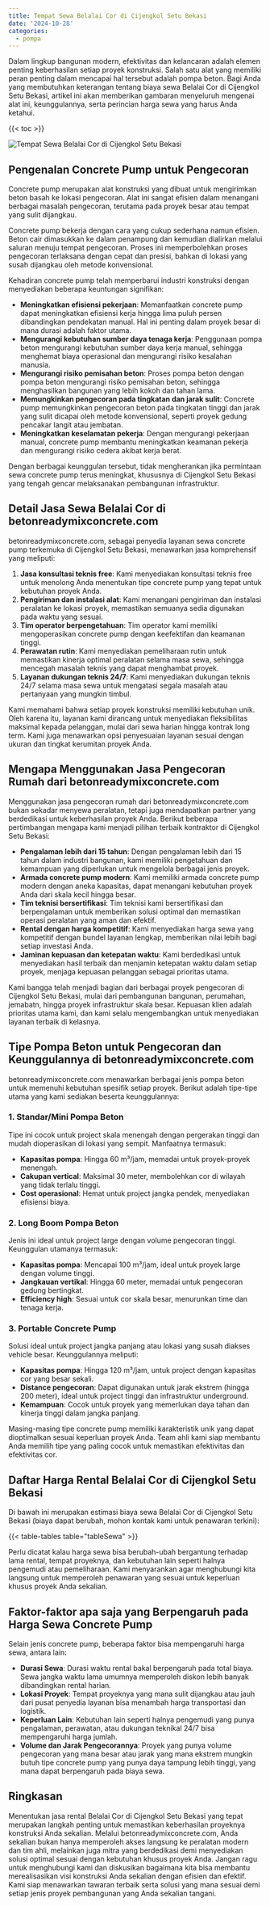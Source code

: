 ```yaml
---
title: Tempat Sewa Belalai Cor di Cijengkol Setu Bekasi
date: '2024-10-28'
categories:
  - pompa
---
```


Dalam lingkup bangunan modern, efektivitas dan kelancaran adalah elemen penting keberhasilan setiap proyek konstruksi. Salah satu alat yang memiliki peran penting dalam mencapai hal tersebut adalah pompa beton. Bagi Anda yang membutuhkan keterangan tentang biaya sewa Belalai Cor di Cijengkol Setu Bekasi, artikel ini akan memberikan gambaran menyeluruh mengenai alat ini, keunggulannya, serta perincian harga sewa yang harus Anda ketahui.

{{< toc >}}

![Tempat Sewa Belalai Cor di Cijengkol Setu Bekasi](https://betoncor8.github.io/pump/concrete-pump%20(1).png)

## Pengenalan Concrete Pump untuk Pengecoran

Concrete pump merupakan alat konstruksi yang dibuat untuk mengirimkan beton basah ke lokasi pengecoran. Alat ini sangat efisien dalam menangani berbagai masalah pengecoran, terutama pada proyek besar atau tempat yang sulit dijangkau.

Concrete pump bekerja dengan cara yang cukup sederhana namun efisien. Beton cair dimasukkan ke dalam penampung dan kemudian dialirkan melalui saluran menuju tempat pengecoran. Proses ini memperbolehkan proses pengecoran terlaksana dengan cepat dan presisi, bahkan di lokasi yang susah dijangkau oleh metode konvensional.

Kehadiran concrete pump telah memperbarui industri konstruksi dengan menyediakan beberapa keuntungan signifikan:

- **Meningkatkan efisiensi pekerjaan**: Memanfaatkan concrete pump dapat meningkatkan efisiensi kerja hingga lima puluh persen dibandingkan pendekatan manual. Hal ini penting dalam proyek besar di mana durasi adalah faktor utama.
- **Mengurangi kebutuhan sumber daya tenaga kerja**: Penggunaan pompa beton mengurangi kebutuhan sumber daya kerja manual, sehingga menghemat biaya operasional dan mengurangi risiko kesalahan manusia.
- **Mengurangi risiko pemisahan beton**: Proses pompa beton dengan pompa beton mengurangi risiko pemisahan beton, sehingga menghasilkan bangunan yang lebih kokoh dan tahan lama.
- **Memungkinkan pengecoran pada tingkatan dan jarak sulit**: Concrete pump memungkinkan pengecoran beton pada tingkatan tinggi dan jarak yang sulit dicapai oleh metode konvensional, seperti proyek gedung pencakar langit atau jembatan.
- **Meningkatkan keselamatan pekerja**: Dengan mengurangi pekerjaan manual, concrete pump membantu meningkatkan keamanan pekerja dan mengurangi risiko cedera akibat kerja berat.

Dengan berbagai keunggulan tersebut, tidak mengherankan jika permintaan sewa concrete pump terus meningkat, khususnya di Cijengkol Setu Bekasi yang tengah gencar melaksanakan pembangunan infrastruktur.

## Detail Jasa Sewa Belalai Cor di betonreadymixconcrete.com

betonreadymixconcrete.com, sebagai penyedia layanan sewa concrete pump terkemuka di Cijengkol Setu Bekasi, menawarkan jasa komprehensif yang meliputi:

1. **Jasa konsultasi teknis free**: Kami menyediakan konsultasi teknis free untuk menolong Anda menentukan tipe concrete pump yang tepat untuk kebutuhan proyek Anda.
2. **Pengiriman dan instalasi alat**: Kami menangani pengiriman dan instalasi peralatan ke lokasi proyek, memastikan semuanya sedia digunakan pada waktu yang sesuai.
3. **Tim operator berpengetahuan**: Tim operator kami memiliki mengoperasikan concrete pump dengan keefektifan dan keamanan tinggi.
4. **Perawatan rutin**: Kami menyediakan pemeliharaan rutin untuk memastikan kinerja optimal peralatan selama masa sewa, sehingga mencegah masalah teknis yang dapat menghambat proyek.
5. **Layanan dukungan teknis 24/7**: Kami menyediakan dukungan teknis 24/7 selama masa sewa untuk mengatasi segala masalah atau pertanyaan yang mungkin timbul.

Kami memahami bahwa setiap proyek konstruksi memiliki kebutuhan unik. Oleh karena itu, layanan kami dirancang untuk menyediakan fleksibilitas maksimal kepada pelanggan, mulai dari sewa harian hingga kontrak long term. Kami juga menawarkan opsi penyesuaian layanan sesuai dengan ukuran dan tingkat kerumitan proyek Anda.

## Mengapa Menggunakan Jasa Pengecoran Rumah dari betonreadymixconcrete.com

Menggunakan jasa pengecoran rumah dari betonreadymixconcrete.com bukan sekadar menyewa peralatan, tetapi juga mendapatkan partner yang berdedikasi untuk keberhasilan proyek Anda. Berikut beberapa pertimbangan mengapa kami menjadi pilihan terbaik kontraktor di Cijengkol Setu Bekasi:

- **Pengalaman lebih dari 15 tahun**: Dengan pengalaman lebih dari 15 tahun dalam industri bangunan, kami memiliki pengetahuan dan kemampuan yang diperlukan untuk mengelola berbagai jenis proyek.
- **Armada concrete pump modern**: Kami memiliki armada concrete pump modern dengan aneka kapasitas, dapat menangani kebutuhan proyek Anda dari skala kecil hingga besar.
- **Tim teknisi bersertifikasi**: Tim teknisi kami bersertifikasi dan berpengalaman untuk memberikan solusi optimal dan memastikan operasi peralatan yang aman dan efektif.
- **Rental dengan harga kompetitif**: Kami menyediakan harga sewa yang kompetitif dengan bundel layanan lengkap, memberikan nilai lebih bagi setiap investasi Anda.
- **Jaminan kepuasan dan ketepatan waktu**: Kami berdedikasi untuk menyediakan hasil terbaik dan menjamin ketepatan waktu dalam setiap proyek, menjaga kepuasan pelanggan sebagai prioritas utama.

Kami bangga telah menjadi bagian dari berbagai proyek pengecoran di Cijengkol Setu Bekasi, mulai dari pembangunan bangunan, perumahan, jemabatn, hingga proyek infrastruktur skala besar. Kepuasan klien adalah prioritas utama kami, dan kami selalu mengembangkan untuk menyediakan layanan terbaik di kelasnya.

## Tipe Pompa Beton untuk Pengecoran dan Keunggulannya di betonreadymixconcrete.com

betonreadymixconcrete.com menawarkan berbagai jenis pompa beton untuk memenuhi kebutuhan spesifik setiap proyek. Berikut adalah tipe-tipe utama yang kami sediakan beserta keunggulannya:

### 1\. Standar/Mini Pompa Beton

Tipe ini cocok untuk project skala menengah dengan pergerakan tinggi dan mudah dioperasikan di lokasi yang sempit. Manfaatnya termasuk:

- **Kapasitas pompa**: Hingga 60 m³/jam, memadai untuk proyek-proyek menengah.
- **Cakupan vertical**: Maksimal 30 meter, membolehkan cor di wilayah yang tidak terlalu tinggi.
- **Cost operasional**: Hemat untuk project jangka pendek, menyediakan efisiensi biaya.

### 2\. Long Boom Pompa Beton

Jenis ini ideal untuk project large dengan volume pengecoran tinggi. Keunggulan utamanya termasuk:

- **Kapasitas pompa**: Mencapai 100 m³/jam, ideal untuk proyek large dengan volume tinggi.
- **Jangkauan vertikal**: Hingga 60 meter, memadai untuk pengecoran gedung bertingkat.
- **Efficiency high**: Sesuai untuk cor skala besar, menurunkan time dan tenaga kerja.

### 3\. Portable Concrete Pump

Solusi ideal untuk project jangka panjang atau lokasi yang susah diakses vehicle besar. Keunggulannya meliputi:

- **Kapasitas pompa**: Hingga 120 m³/jam, untuk project dengan kapasitas cor yang besar sekali.
- **Distance pengecoran**: Dapat digunakan untuk jarak ekstrem (hingga 200 meter), ideal untuk project tinggi dan infrastruktur underground.
- **Kemampuan**: Cocok untuk proyek yang memerlukan daya tahan dan kinerja tinggi dalam jangka panjang.

Masing-masing tipe concrete pump memiliki karakteristik unik yang dapat dioptimalkan sesuai keperluan proyek Anda. Team ahli kami siap membantu Anda memilih tipe yang paling cocok untuk memastikan efektivitas dan efektivitas cor.

## Daftar Harga Rental Belalai Cor di Cijengkol Setu Bekasi

Di bawah ini merupakan estimasi biaya sewa Belalai Cor di Cijengkol Setu Bekasi (biaya dapat berubah, mohon kontak kami untuk penawaran terkini):

{{< table-tables table="tableSewa" >}}

Perlu dicatat kalau harga sewa bisa berubah-ubah bergantung terhadap lama rental, tempat proyeknya, dan kebutuhan lain seperti halnya pengemudi atau pemeliharaan. Kami menyarankan agar menghubungi kita langsung untuk memperoleh penawaran yang sesuai untuk keperluan khusus proyek Anda sekalian.

## Faktor-faktor apa saja yang Berpengaruh pada Harga Sewa Concrete Pump

Selain jenis concrete pump, beberapa faktor bisa mempengaruhi harga sewa, antara lain:

- **Durasi Sewa**: Durasi waktu rental bakal berpengaruh pada total biaya. Sewa jangka waktu lama umumnya memperoleh diskon lebih banyak dibandingkan rental harian.
- **Lokasi Proyek**: Tempat proyeknya yang mana sulit dijangkau atau jauh dari pusat penyedia layanan bisa menambah harga transportasi dan logistik.
- **Keperluan Lain**: Kebutuhan lain seperti halnya pengemudi yang punya pengalaman, perawatan, atau dukungan teknikal 24/7 bisa mempengaruhi harga jumlah.
- **Volume dan Jarak Pengecorannya**: Proyek yang punya volume pengecoran yang mana besar atau jarak yang mana ekstrem mungkin butuh tipe concrete pump yang punya daya tampung lebih tinggi, yang mana dapat berpengaruh pada biaya sewa.

## Ringkasan

Menentukan jasa rental Belalai Cor di Cijengkol Setu Bekasi yang tepat merupakan langkah penting untuk memastikan keberhasilan proyeknya konstruksi Anda sekalian. Melalui betonreadymixconcrete.com, Anda sekalian bukan hanya memperoleh akses langsung ke peralatan modern dan tim ahli, melainkan juga mitra yang berdedikasi demi menyediakan solusi optimal sesuai dengan kebutuhan khusus proyek Anda. Jangan ragu untuk menghubungi kami dan diskusikan bagaimana kita bisa membantu merealisasikan visi konstruksi Anda sekalian dengan efisien dan efektif. Kami siap menawarkan tawaran terbaik serta solusi yang mana sesuai demi setiap jenis proyek pembangunan yang Anda sekalian tangani.
